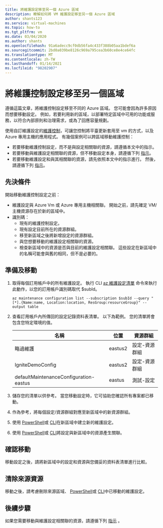 ```yaml
---
title: 將維護設定移至另一個 Azure 區域
description: 瞭解如何將 VM 維護設定移至另一個 Azure 區域
author: shants123
ms.service: virtual-machines
ms.topic: how-to
ms.tgt_pltfrm: vm
ms.date: 03/04/2020
ms.author: shants
ms.openlocfilehash: 91a6adecc9cf0db56fa4c433f388b05aa1bdef6a
ms.sourcegitcommit: 2bd0a039be8126c969a795cea3b60ce8e4ce64fc
ms.translationtype: MT
ms.contentlocale: zh-TW
ms.lasthandoff: 01/14/2021
ms.locfileid: "98202907"
---
```

# <a name="move-a-maintenance-control-configuration-to-another-region"></a>將維護控制設定移至另一個區域

遵循這篇文章，將維護控制設定移至不同的 Azure 區域。 您可能會因為許多原因而想要移動設定。 例如，若要利用新的區域，以部署特定區域中可用的功能或服務，以符合內部原則和治理需求，或為了回應容量規劃。

使用自訂維護設定的[維護控制](maintenance-control.md)，可讓您控制將平臺更新套用至 vm 的方式，以及 Azure 專用主機的應用程式。 有幾個案例可以跨區域移動維護控制：

- 若要移動維護控制設定，而不是與設定相關聯的資源，請遵循本文中的指示。
- 若要移動與維護設定相關聯的資源，但不移動設定本身，請遵循下列 [指示](move-region-maintenance-configuration-resources.md)。
- 若要移動維護設定和與其相關聯的資源，請先依照本文中的指示進行。 然後，請遵循下列 [指示](move-region-maintenance-configuration-resources.md)。

## <a name="prerequisites"></a>先決條件

開始移動維護控制設定之前：

- 維護設定與 Azure Vm 或 Azure 專用主機相關聯。 開始之前，請先確定 VM/主機資源存在於新的區域中。
- 識別碼： 
    - 現有的維護控制設定。
    - 現有設定目前所在的資源群組。 
    - 移至新區域之後將新增設定的資源群組。 
    - 與您想要移動的維護設定相關聯的資源。
    - 檢查新區域中的資源是否與目前的維護設定相關聯。 這些設定在新區域中的名稱可能會與舊的相同，但不是必要的。

## <a name="prepare-and-move"></a>準備及移動 

1. 取得每個訂用帳戶中的所有維護設定。 執行 CLI [az 維護設定清單](/cli/azure/ext/maintenance/maintenance/configuration#ext-maintenance-az-maintenance-configuration-list) 命令來執行此動作，以您的訂用帳戶識別碼取代 $subId。

    ```
    az maintenance configuration list --subscription $subId --query "[*].{Name:name, Location:location, ResGroup:resourceGroup}" --output table
    ```
2. 查看訂用帳戶內所傳回的設定記錄資料表清單。 以下為範例。 您的清單將會包含您特定環境的值。

    **名稱** | **位置** | **資源群組**
    --- | --- | ---
    略過維護 | eastus2 | 設定-資源群組
    IgniteDemoConfig | eastus2 | 設定-資源群組
    defaultMaintenanceConfiguration-eastus | eastus | 測試-設定
    

3. 儲存您的清單以供參考。 當您移動設定時，它可協助您確認所有專案都已移動。
4. 作為參考，將每個設定/資源群組對應至新區域中的新資源群組。
5. 使用 [PowerShell](../virtual-machines/maintenance-control-powershell.md#create-a-maintenance-configuration)或 [CLI](../virtual-machines/maintenance-control-cli.md#create-a-maintenance-configuration)在新區域中建立新的維護設定。
6. 使用 [PowerShell](../virtual-machines/maintenance-control-powershell.md#assign-the-configuration)或 [CLI](../virtual-machines/maintenance-control-cli.md#assign-the-configuration)將設定與新區域中的資源產生關聯。


## <a name="verify-the-move"></a>確認移動

移動設定之後，請將新區域中的設定和資源與您備妥的資料表清單進行比較。


## <a name="clean-up-source-resources"></a>清除來源資源

移動之後，請考慮刪除來源區域、 [PowerShell](../virtual-machines/maintenance-control-powershell.md#remove-a-maintenance-configuration)或 [CLI](../virtual-machines/maintenance-control-cli.md#delete-a-maintenance-configuration)中已移動的維護設定。


## <a name="next-steps"></a>後續步驟

如果您需要移動與維護設定相關聯的資源，請遵循下列 [指示](move-region-maintenance-configuration-resources.md) 。 
